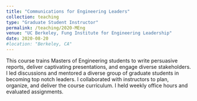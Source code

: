 ```yaml
---
title: "Communications for Engineering Leaders"
collection: teaching
type: "Graduate Student Instructor"
permalink: /teaching/2020-MEng
venue: "UC Berkeley, Fung Institute for Engineering Leadership"
date: 2020-08-20
#location: "Berkeley, CA"
---
```


This course trains Masters of Engineering students to write persuasive reports, deliver captivating presentations, and engage diverse stakeholders. I led discussions and mentored a diverse group of graduate students in becoming top notch leaders. I collaborated with instructors to plan, organize, and deliver the course curriculum. I held weekly office hours and evaluated assignments.